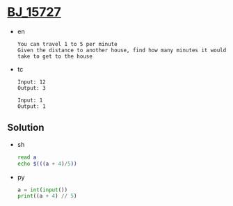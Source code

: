 # [BJ_15727](https://acmicpc.net/problem/15727)

* en

  ```en
  You can travel 1 to 5 per minute
  Given the distance to another house, find how many minutes it would take to get to the house
  ```

* tc

  ```tc
  Input: 12
  Output: 3

  Input: 1
  Output: 1
  ```

## Solution

* sh

  ```sh
  read a
  echo $(((a + 4)/5))
  ```

* py

  ```py
  a = int(input())
  print((a + 4) // 5)
  ```
